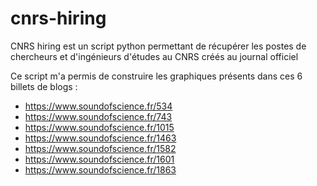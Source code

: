# cnrs-hiring

CNRS hiring est un script python permettant de récupérer les postes de chercheurs et d'ingénieurs d'études au CNRS créés au journal officiel

Ce script m'a permis de construire les graphiques présents dans ces 6 billets de blogs :
- https://www.soundofscience.fr/534
- https://www.soundofscience.fr/743
- https://www.soundofscience.fr/1015
- https://www.soundofscience.fr/1463
- https://www.soundofscience.fr/1582
- https://www.soundofscience.fr/1601
- https://www.soundofscience.fr/1863
